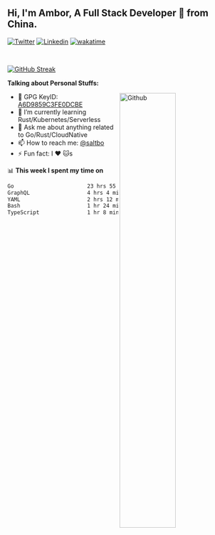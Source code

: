 ## Hi, I'm Ambor, A Full Stack Developer 🚀 from China.

[![Twitter](https://img.shields.io/badge/-saltbo-1ca0f1?style=flat&logo=twitter&logoColor=white)](https://twitter.com/rdsaltbo)
[![Linkedin](https://img.shields.io/badge/-saltbo-blue?style=flat&logo=Linkedin&logoColor=white)](https://www.linkedin.com/in/saltbo/)
[![wakatime](https://wakatime.com/badge/user/f82b1c77-faab-48cd-aef5-a12c0aff104b.svg)](https://wakatime.com/@f82b1c77-faab-48cd-aef5-a12c0aff104b)

&nbsp;  

[![GitHub Streak](http://github-readme-streak-stats.herokuapp.com?user=saltbo&hide_border=true&date_format=M%20j%5B%2C%20Y%5D)](https://git.io/streak-stats)

**Talking about Personal Stuffs:**
<!-- Any image aligned to the right. Beware the width  -->
<img width="50%" align="right" alt="Github" src="https://raw.githubusercontent.com/saltbo/saltbo/master/images/git-header.svg" />

- 🤘 GPG KeyID: [A6D9859C3FE0DCBE](https://saltbo.cn/pgp_keys.asc)
- 🌱 I’m currently learning Rust/Kubernetes/Serverless
- 💬 Ask me about anything related to Go/Rust/CloudNative
- 📫 How to reach me: [@saltbo](https://t.me/saltbo)
- ⚡ Fun fact: I :heart: :cat:s


📊 **This week I spent my time on**
<!--START_SECTION:waka-->

```txt
Go                       23 hrs 55 mins  ████████████████░░░░░░░░░   64.63 %
GraphQL                  4 hrs 4 mins    ██▓░░░░░░░░░░░░░░░░░░░░░░   11.02 %
YAML                     2 hrs 12 mins   █▒░░░░░░░░░░░░░░░░░░░░░░░   05.97 %
Bash                     1 hr 24 mins    █░░░░░░░░░░░░░░░░░░░░░░░░   03.81 %
TypeScript               1 hr 8 mins     ▓░░░░░░░░░░░░░░░░░░░░░░░░   03.10 %
```

<!--END_SECTION:waka-->
